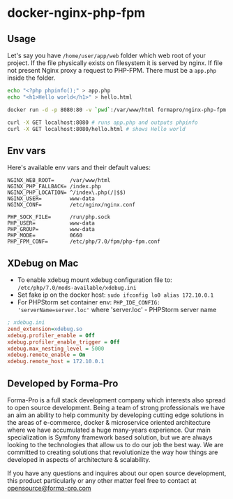 # docker-nginx-php-fpm

## Usage

Let's say you have `/home/user/app/web` folder which web root of your project. 
If the file physically exists on filesystem it is served by nginx. 
If file not present Nginx proxy a request to PHP-FPM.
There must be a `app.php` inside the folder.

```bash
echo "<?php phpinfo();" > app.php
echo "<h1>Hello world</h1>" > hello.html

docker run -d -p 8080:80 -v `pwd`:/var/www/html formapro/nginx-php-fpm

curl -X GET localhost:8080 # runs app.php and outputs phpinfo
curl -X GET localhost:8080/hello.html # shows Hello world
```

## Env vars

Here's available env vars and their default values:

```
NGINX_WEB_ROOT=     /var/www/html
NGINX_PHP_FALLBACK= /index.php
NGINX_PHP_LOCATION= ^/index\.php(/|$$)
NGINX_USER=         www-data
NGINX_CONF=         /etc/nginx/nginx.conf

PHP_SOCK_FILE=      /run/php.sock
PHP_USER=           www-data
PHP_GROUP=          www-data
PHP_MODE=           0660
PHP_FPM_CONF=       /etc/php/7.0/fpm/php-fpm.conf
```

## XDebug on Mac

* To enable xdebug mount xdebug configuration file to: `/etc/php/7.0/mods-available/xdebug.ini`  
* Set fake ip on the docker host: `sudo ifconfig lo0 alias 172.10.0.1`  
* For PHPStorm set container env: `PHP_IDE_CONFIG: 'serverName=server.loc'` where 'server.loc' - PHPStorm server name  

```ini
; xdebug.ini
zend_extension=xdebug.so
xdebug.profiler_enable = Off
xdebug.profiler_enable_trigger = Off
xdebug.max_nesting_level = 5000
xdebug.remote_enable = On
xdebug.remote_host = 172.10.0.1
```

## Developed by Forma-Pro

Forma-Pro is a full stack development company which interests also spread to open source development. 
Being a team of strong professionals we have an aim an ability to help community by developing cutting edge solutions in the areas of e-commerce, docker & microservice oriented architecture where we have accumulated a huge many-years experience. 
Our main specialization is Symfony framework based solution, but we are always looking to the technologies that allow us to do our job the best way. We are committed to creating solutions that revolutionize the way how things are developed in aspects of architecture & scalability.

If you have any questions and inquires about our open source development, this product particularly or any other matter feel free to contact at opensource@forma-pro.com
